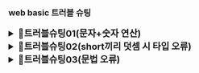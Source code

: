 ###  web basic 트러블 슈팅


<details> <summary style="font-size:18px; font-weight:bold;">🔑트러블슈팅01(문자+숫자 연산)</summary>

```bash
System.out.println(10 + 3 + "+" + 1 + "+" + 3);
```

[문제점]: 예상 출력이 "103+13"일 것이라 생각했지만, 실제 출력은 "13+1+3"임.
<br>

[해결방안]: 자바에서는 연산 순서가 왼쪽에서 오른쪽, 숫자 + 숫자 → 산술 연산, 숫자 + 문자열 → 문자열 결합임.

10+3 → 13

13 + "+" → "13+"

"13+" + 1 → "13+1"

"13+1" + "+" → "13+1+"

"13+1+" + 3 → "13+1+3"

<br>

[느낀점]: 숫자와 문자열을 혼합한 연산에서는 연산 순서와 타입 변환 규칙을 반드시 이해해야 함.
잘못된 예상 출력은 대부분 연산 순서와 타입 변환 이해 부족에서 발생.

</details>

<details> <summary style="font-size:18px; font-weight:bold;">🔑트러블슈팅02(short끼리 덧셈 시 타입 오류)</summary>

```bash
short sh1 = 1;
short sh2 = 2;

// 산술연산시 자동으로 int 변환
short result1 = (sh1 + sh2); // 오류 발생
int result2 = sh1 + sh2;     // 정상
```

[문제점]:

short + short 연산 시 자동으로 int로 변환됨

따라서 short result1 = sh1 + sh2; 는 컴파일 오류 발생

[해결방안]:

연산 결과를 short로 다시 캐스팅하거나, 결과 타입을 int로 변경:

short result1 = (short)(sh1 + sh2); // 캐스팅 후 정상
int result2 = sh1 + sh2;            // 기존 코드 정상


[느낀점]:

자바에서 정수형 산술연산은 자동으로 int로 변환됨

타입 변환 규칙을 이해하지 못하면 오류를 쉽게 겪을 수 있음

</details>





<details> <summary style="font-size:18px; font-weight:bold;">🔑트러블슈팅03(문법 오류)</summary>

```bash
if(i==1) {System.out.println("one");}
else if(i==2) {System.out.println("two");}
else if(i==3) {System.out.println("three");}
else if {System.out.println("1,2,3이 아니다");} // 오류 발생 부분
```

[문제점]:

else if { ... } 는 조건식이 없음 → 컴파일 오류 발생

초보자는 else if 와 else의 차이를 혼동하기 쉬움.

[해결방안]:

조건이 없는 경우는 else 를 사용해야 함:

if(i==1) {System.out.println("one");}
else if(i==2) {System.out.println("two");}
else if(i==3) {System.out.println("three");}
else {System.out.println("1,2,3이 아니다");} // 수정 완료


[느낀점]:

if-else if-else 문법을 정확히 이해해야 오류를 피할 수 있음.

조건 없는 마지막 경우는 항상 else 를 사용해야 함.

</details>